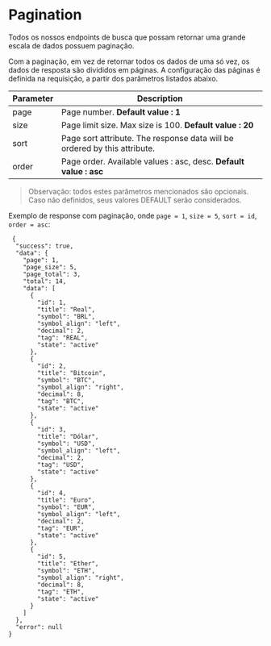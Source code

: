 # Pagination

Todos os nossos endpoints de busca que possam retornar uma grande escala de dados possuem paginação. 

Com a paginação, em vez de retornar todos os dados de uma só vez, os dados de resposta são divididos em páginas. A configuração das páginas é definida na requisição, a partir dos parâmetros listados abaixo.


| Parameter       | Description                            |
| --------------- | -------------------------------------- |
| page  | Page number. **Default value : 1** |
| size  | Page limit size. Max size is 100. **Default value : 20** |
| sort  | Page sort attribute. The response data will be ordered by this attribute. |
| order | Page order. Available values : asc, desc. **Default value : asc**  |


> Observação: todos estes parâmetros mencionados são opcionais. Caso não definidos, seus valores DEFAULT serão considerados. 

Exemplo de response com paginação, onde `page = 1`, `size = 5`, `sort = id`, `order = asc`:  
```
 {
  "success": true,
  "data": {
    "page": 1,
    "page_size": 5,
    "page_total": 3,
    "total": 14,
    "data": [
      {
        "id": 1,
        "title": "Real",
        "symbol": "BRL",
        "symbol_align": "left",
        "decimal": 2,
        "tag": "REAL",
        "state": "active"
      },
      {
        "id": 2,
        "title": "Bitcoin",
        "symbol": "BTC",
        "symbol_align": "right",
        "decimal": 8,
        "tag": "BTC",
        "state": "active"
      },
      {
        "id": 3,
        "title": "Dólar",
        "symbol": "USD",
        "symbol_align": "left",
        "decimal": 2,
        "tag": "USD",
        "state": "active"
      },
      {
        "id": 4,
        "title": "Euro",
        "symbol": "EUR",
        "symbol_align": "left",
        "decimal": 2,
        "tag": "EUR",
        "state": "active"
      },
      {
        "id": 5,
        "title": "Ether",
        "symbol": "ETH",
        "symbol_align": "right",
        "decimal": 8,
        "tag": "ETH",
        "state": "active"
      }
    ]
  },
  "error": null
}
```
